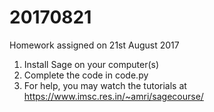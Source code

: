 # 20170821
Homework assigned on 21st August 2017

1. Install Sage on your computer(s)
1. Complete the code in code.py
1. For help, you may watch the tutorials at https://www.imsc.res.in/~amri/sagecourse/
